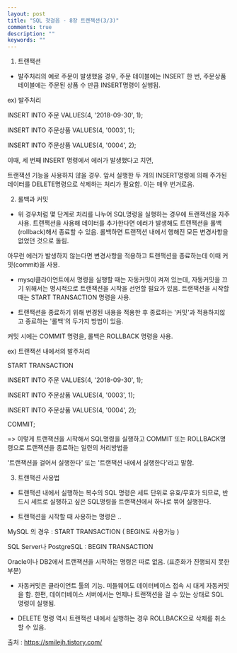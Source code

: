 ```yaml
---
layout: post
title: "SQL 첫걸음 - 8장 트렌젝션(3/3)"
comments: true
description: ""
keywords: ""
---
```


1. 트랜잭션

- 발주처리의 예로 주문이 발생했을 경우, 주문 테이블에는 INSERT 한 번, 주문상품 테이블에는 주문된 상품 수 만큼 INSERT명령이 실행됨.

ex) 발주처리

INSERT INTO 주문 VALUES(4, '2018-09-30', 1);

INSERT INTO 주문상품 VALUES(4, '0003', 1);

INSERT INTO 주문상품 VALUES(4, '0004', 2);

이때, 세 번째 INSERT 명령에서 에러가 발생했다고 치면, 

트랜잭션 기능을 사용하지 않을 경우. 앞서 실행한 두 개의 INSERT명령에 의해 주가된 데이터를 DELETE명령으로 삭제하는 처리가 필요함. 이는 매우 번거로움. 







2. 롤백과 커밋

- 위 경우처럼 몇 단계로 처리를 나누어 SQL명령을 실행하는 경우에 트랜잭션을 자주 사용. 트랜잭션을 사용해 데이터를 추가한다면 에러가 발생해도 트랜잭션을 롤백(rollback)해서 종료할 수 있음. 롤백하면 트랜잭션 내에서 행해진 모든 변경사항을 없었던 것으로 돌림. 

아무런 에러가 발생하지 않는다면 변경사항을 적용하고 트랜잭션을 종료하는데 이때 커밋(commit)을 사용. 



- mysql클라이언트에서 명령을 실행할 때는 자동커밋이 켜져 있는데, 자동커밋을 끄기 위해서는 명시적으로 트랜잭션을 시작을 선언할 필요가 있음. 트랜잭션을 시작할 때는 START TRANSACTION 명령을 사용. 

- 트랜잭션을 종료하기 위해 변경된 내용을 적용한 후 종료하는 '커밋'과 적용하지않고 종료하는 '롤백'의 두가지 방법이 있음.

커밋 시에는 COMMIT 명령을, 롤백은 ROLLBACK 명령을 사용.



ex) 트랜잭션 내에서의 발주처리 

START TRANSACTION

INSERT INTO 주문 VALUES(4, '2018-09-30', 1);

INSERT INTO 주문상품 VALUES(4, '0003', 1);

INSERT INTO 주문상품 VALUES(4, '0004', 2);

COMMIT;

=> 이렇게 트랜잭션을 시작해서 SQL명령을 실행하고 COMMIT 또는 ROLLBACK명령으로 트랜잭션을 종료하는 일련의 처리방법을

'트랜잭션을 걸어서 실행한다' 또는 '트랜잭션 내에서 실행한다'라고 말함. 







3. 트랜잭션 사용법

- 트랜잭션 내에서 실행하는 복수의 SQL 명령은 세트 단위로 유효/무효가 되므로, 반드시 세트로 실행하고 싶은 SQL명령을 트랜잭션에서 하나로 묶어 실행한다. 

- 트랜잭션을 시작할 때 사용하는 명령은 .. 

MySQL 의 경우 : START TRANSACTION ( BEGIN도 사용가능 ) 

SQL Server나 PostgreSQL : BEGIN TRANSACTION

Oracle이나 DB2에서 트랜잭션을 시작하는 명령은 따로 없음. (표준화가 진행되지 못한 부분) 

- 자동커밋은 클라이언트 툴의 기능. 미들웨어도 데이터베이스 접속 시 대게 자동커밋을 함. 한편, 데이터베이스 서버에서는 언제나 트랜잭션을 걸 수 있는 상태로 SQL 명령이 실행됨. 

- DELETE 명령 역시 트랜잭션 내에서 실행하는 경우 ROLLBACK으로 삭제를 취소할 수 있음.  


출처 : https://smilejh.tistory.com/